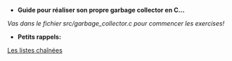 * **Guide pour réaliser son propre garbage collector en C...**

*Vas dans le fichier src/garbage_collector.c pour commencer les exercises!*

* **Petits rappels:**

[linked-list]: https://openclassrooms.com/fr/courses/19980-apprenez-a-programmer-en-c/19733-les-listes-chainees

[Les listes chaînées][linked-list]
